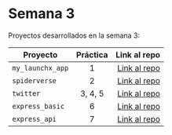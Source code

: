 # Semana 3 

Proyectos desarrollados en la semana 3:

| Proyecto | Práctica | Link al repo |
| ------------- |:-------------:| -----:|
|`my_launchx_app`|1|[Link al repo](https://github.com/Tavolordk/my_launchx_app)|
|`spiderverse`|2|[Link al repo](https://github.com/Tavolordk/spiderverse)|
|`twitter`|3, 4, 5|[Link al repo](https://github.com/Tavolordk/twitter)|
|`express_basic`|6|[Link al repo](https://github.com/LaunchX-InnovaccionVirtual/MissionNodeJS)|
|`express_api`|7|[Link al repo](https://github.com/LaunchX-InnovaccionVirtual/MissionNodeJS)|